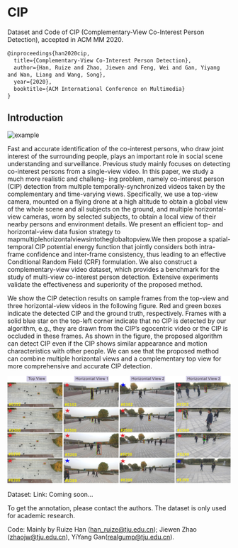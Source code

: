 # CIP
Dataset and Code of CIP (Complementary-View Co-Interest Person Detection), accepted in ACM MM 2020.

```
@inproceedings{han2020cip,
  title={Complementary-View Co-Interest Person Detection}, 
  author={Han, Ruize and Zhao, Jiewen and Feng, Wei and Gan, Yiyang and Wan, Liang and Wang, Song},  
  year={2020},  
  booktitle={ACM International Conference on Multimedia}
}
```

## Introduction


<img src="https://github.com/RuizeHan/CIP/blob/master/figs/example.png" width="200" height="200" alt="example"/><br/>

Fast and accurate identification of the co-interest persons, who draw joint interest of the surrounding people, plays an important role in social scene understanding and surveillance. Previous study mainly focuses on detecting co-interest persons from a single-view video. In this paper, we study a much more realistic and challeng-
ing problem, namely co-interest person (CIP) detection from multiple temporally-synchronized videos taken by the complementary and time-varying views. Specifically, we use a top-view camera, mounted on a flying drone at a high altitude to obtain a global view of the whole scene and all subjects on the ground, and multiple
horizontal-view cameras, worn by selected subjects, to obtain a local view of their nearby persons and environment details. We present an efficient top- and horizontal-view data fusion strategy to mapmultiplehorizontalviewsintotheglobaltopview.We then propose a spatial-temporal CIP potential energy function that jointly considers both intra-frame confidence and inter-frame consistency, thus leading to an effective Conditional Random Field (CRF) formulation. We also construct a complementary-view video dataset, which provides a benchmark for the study of multi-view co-interest person detection. Extensive experiments validate the effectiveness and superiority of the proposed method.

We show the CIP detection results on sample frames from the top-view and three horizontal-view videos in the following figure. Red and green boxes indicate the detected CIP and the ground truth, respectively. Frames with a solid blue star on the top-left corner indicate that no CIP is detected by our algorithm, e.g., they are drawn from the CIP’s egocentric video or the CIP is occluded in these frames. As shown in the figure, the proposed algorithm can detect CIP even if the CIP shows similar appearance and motion characteristics with other people. We can see that the proposed method can combine multiple horizontal views and a complementary top view for more comprehensive and accurate CIP detection.

![example](https://github.com/RuizeHan/CIP/blob/master/figs/cap_case.jpg)

Dataset: Link: Coming soon...

To get the annotation, please contact the authors. The dataset is only used for academic research.

Code: Mainly by Ruize Han (han_ruize@tju.edu.cn); Jiewen Zhao (zhaojw@tju.edu.cn), YiYang Gan(realgump@tju.edu.cn).
